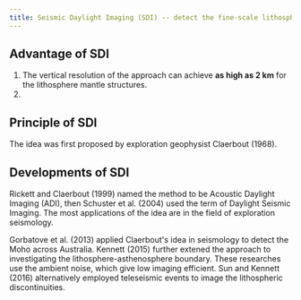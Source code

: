```yaml
---
title: Seismic Daylight Imaging (SDI) -- detect the fine-scale lithospheric structures
---
```


Advantage of SDI
---
1. The vertical resolution of the approach can achieve **as high as 2 km** for the lithosphere mantle structures.
2. 

Principle of SDI
---
The idea was first proposed by exploration geophysist Claerbout (1968). 

Developments of SDI
---
Rickett and Claerbout (1999) named the method to be Acoustic Daylight Imaging (ADI), then Schuster et al. (2004) used the term of Daylight Seismic Imaging. The most applications of the idea are in the field of exploration seismology.

Gorbatove et al. (2013) applied Claerbout's idea in seismology to detect the Moho across Australia. Kennett (2015) further extened the approach to investigating the lithosphere-asthenosphere boundary. These researches use the ambient noise, which give low imaging efficient. Sun and Kennett (2016) alternatively employed teleseismic events to image the lithospheric discontinuities.